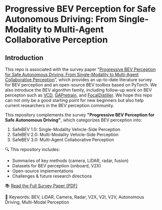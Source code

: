 # Progressive BEV Perception for Safe Autonomous Driving: From Single-Modality to Multi-Agent Collaborative Perception

## Introduction

This repo is associated with the survey paper "[Progressive BEV Perception for Safe Autonomous Driving: From Single-Modality to Multi-Agent Collaborative Perception](https://ieeexplore.ieee.org/document/10321736)", which provides an up-to-date literature survey for BEV perception and an open-source BEV toolbox based on PyTorch. We also introduce the BEV algorithm family, including follow-up work on BEV percepton such as [VCD](https://arxiv.org/abs/2310.15670), [GAPretrain](https://arxiv.org/abs/2304.03105), and [FocalDistiller](https://openaccess.thecvf.com/content/CVPR2023/html/Zeng_Distilling_Focal_Knowledge_From_Imperfect_Expert_for_3D_Object_Detection_CVPR_2023_paper.html). We hope this repo can not only be a good starting point for new beginners but also help current researchers in the BEV perception community.
<!-- In the literature survey, it includes different modalities (camera, lidar and fusion) and tasks (detection and segmentation). -->
This repository complements the survey **"Progressive BEV Perception for Safe Autonomous Driving"**, which categorizes BEV perception into:
1. SafeBEV 1.0: Single-Modality Vehicle-Side Perception
2. SafeBEV 2.0: Multi-Modality Vehicle-Side Perception
3. SafeBEV 3.0: Multi-Agent Collaborative Perception

🔍 This repository includes:
- Summaries of key methods (camera, LiDAR, radar, fusion)
- Datasets for BEV perception (onboard, V2X)
- Open-source implementations
- Challenges & future research directions

📚 [Read the Full Survey Paper (PDF)](./docs/overview.md)

📌 Keywords: BEV, LiDAR, Camera, Radar, V2X, V2I, V2V, Autonomous Driving, Multi-Modal Perception
